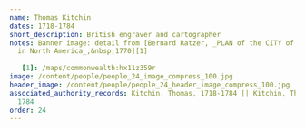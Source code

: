```yaml
---
name: Thomas Kitchin
dates: 1718-1784
short_description: British engraver and cartographer
notes: Banner image: detail from [Bernard Ratzer, _PLAN of the CITY of NEW YORK,
  in North America_,&nbsp;1770][1]
  
   [1]: /maps/commonwealth:hx11z359r
image: /content/people/people_24_image_compress_100.jpg
header_image: /content/people/people_24_header_image_compress_100.jpg
associated_authority_records: Kitchin, Thomas, 1718-1784 || Kitchin, Thomas, d.
  1784
order: 24
---
```

